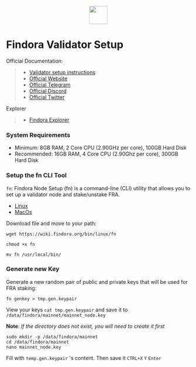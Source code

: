 <p align="center"><img height="50" height="auto" src="https://findora.org/wp-content/uploads/2022/06/Logo_Purple-1.png"</p>
  
# Findora Validator Setup

Official Documentation:

>- [Validator setup instructions](https://wiki.findora.org/docs/validators/validators-get-started/)
>- [Official Website](https://www.findora.org/)
>- [Official Telegram](https://t.me/findoraen)
>- [Official Discord](https://discord.gg/findora)
>- [Official Twitter](https://twitter.com/findora)

Explorer 

>- [Findora Explorer](https://findorascan.io/)

### System Requirements
- Minimum: 8GB RAM, 2 Core CPU (2.90GHz per core), 100GB Hard Disk
- Recommended: 16GB RAM, 4 Core CPU (2.90Ghz per core), 300GB Hard Disk


### Setup the fn CLI Tool
`fn`: Findora Node Setup (fn) is a command-line (CLI) utility that allows you to set up a validator node and stake/unstake FRA.

- [Linux](https://wiki.findora.org/bin/linux/fn)
- [MacOs](https://wiki.findora.org/bin/macos/fn)

Download file and move to your path:
```
wget https://wiki.findora.org/bin/linux/fn

chmod +x fn

mv fn /usr/local/bin/
```

### Generate new Key
Generate a new random pair of public and private keys that will be used for FRA staking:
```
fn genkey > tmp.gen.keypair
```
View your keys `cat tmp.gen.keypair` and save it to `/data/findora/mainnet/mainnet_node.key`

<b>Note</b>: *If the directory does not exist, you will need to create it first*
```
sudo mkdir -p /data/findora/mainnet
cd /data/findora/mainnet
nano mainnet_node.key
```
Fill with `temp.gen.keypair` 's content.
Then save it `CTRL+X` `Y` `Enter`
